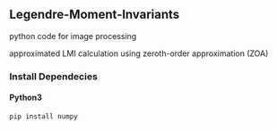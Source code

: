 ## Legendre-Moment-Invariants

python code for image processing

approximated LMI calculation using zeroth-order approximation (ZOA) 

### Install Dependecies

#### Python3

```
pip install numpy
```
